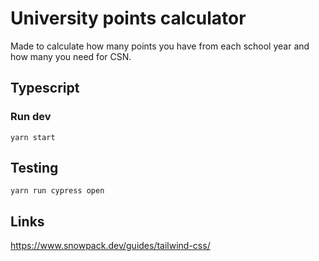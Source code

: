 # University points calculator

Made to calculate how many points you have from each school year and how many you need for CSN.

## Typescript

### Run dev

`yarn start`

## Testing

`yarn run cypress open`

## Links

https://www.snowpack.dev/guides/tailwind-css/